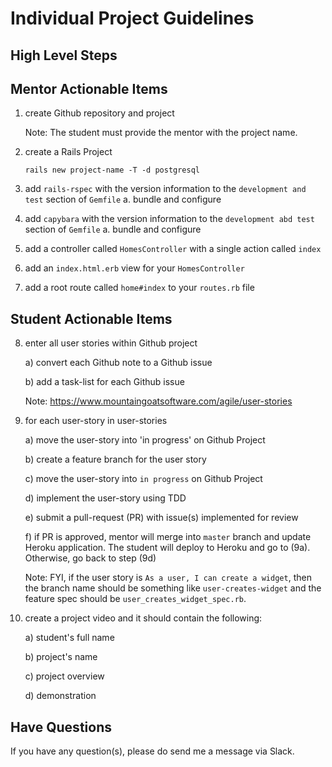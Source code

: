 # Individual Project Guidelines

## High Level Steps

## Mentor Actionable Items

1. create Github repository and project

   Note: The student must provide the mentor with the project name.

2. create a Rails Project

   ```text
   rails new project-name -T -d postgresql
   ```

3. add `rails-rspec` with the version information to the `development and test` section of `Gemfile`
   a. bundle and configure

4. add `capybara` with the version information to the `development abd test` section of `Gemfile`
   a. bundle and configure

5. add a controller called `HomesController` with a single action called `index`

6. add an `index.html.erb` view for your `HomesController`

7. add a root route called `home#index` to your `routes.rb` file

## Student Actionable Items

8. enter all user stories within Github project

   a) convert each Github note to a Github issue
   
   b) add a task-list for each Github issue

   Note: https://www.mountaingoatsoftware.com/agile/user-stories

9. for each user-story in user-stories

   a) move the user-story into 'in progress' on Github Project
   
   b) create a feature branch for the user story
   
   c) move the user-story into `in progress` on Github Project
   
   d) implement the user-story using TDD
   
   e) submit a pull-request (PR) with issue(s) implemented for review
   
   f) if PR is approved, mentor will merge into `master` branch and update Heroku application. The student will deploy to Heroku and go to (9a). Otherwise, go back to step (9d)

   Note: FYI, if the user story is `As a user, I can create a widget`, then the branch name should be something like `user-creates-widget` and the feature spec should be `user_creates_widget_spec.rb`.

10. create a project video and it should contain the following:

    a) student's full name
    
    b) project's name
    
    c) project overview
    
    d) demonstration

## Have Questions

If you have any question(s), please do send me a message via Slack.
